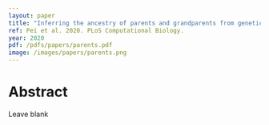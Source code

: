 ```yaml
---
layout: paper
title: "Inferring the ancestry of parents and grandparents from genetic data"
ref: Pei et al. 2020. PLoS Computational Biology.
year: 2020
pdf: /pdfs/papers/parents.pdf
image: /images/papers/parents.png
---
```


# Abstract

Leave blank